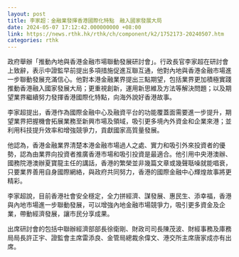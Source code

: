 ```yaml
---
layout: post
title: 李家超：金融業發揮香港國際化特點　融入國家發展大局
date: 2024-05-07 17:12:42.000000000 +08:00
link: https://news.rthk.hk/rthk/ch/component/k2/1752173-20240507.htm
categories: rthk
---
```


政府舉辦「推動內地與香港金融市場聯動發展研討會」。行政長官李家超在研討會上致辭，表示中證監早前提出多項措施促進互聯互通，他對內地與香港金融市場進一步聯動發展充滿信心。他對本港金融業界提出三點期望，包括業界更加積極實踐推動香港融入國家發展大局；更重視創新，運用新思維及方法等解決問題；以及期望業界繼續努力發揮香港國際化特點，向海外說好香港故事。

李家超提出，香港作為國際金融中心及融資平台的功能覆蓋面需要進一步提升，期望業界把握機會拓展業務至新興市場及領域，吸引更多境內外資金和企業來港；並利用科技提升效率和增強競爭力，貢獻國家高質量發展。

他認為，香港金融業界清楚本港金融市場過人之處、實力和吸引外來投資者的優勢，認為由業界向投資者推廣香港市場和吸引投資是最適合。他引用中央港澳辦、國務院港澳辦夏寶龍主任的講話，香港的繁榮並非幾篇文章或幾聲聒噪就能唱衰，只要業界善用自身國際網絡，與政府共同努力，香港的國際金融中心輝煌故事將更精彩。

李家超說，目前香港社會安全穩定，全力拼經濟、謀發展、惠民生、添幸福，香港與內地市場進一步聯動發展，可以增強內地金融市場競爭力，吸引更多資金及企業，帶動經濟發展，讓市民分享成果。

出席研討會的包括中聯辦經濟部部長徐衛剛、財政司司長陳茂波、財經事務及庫務局局長許正宇、證監會主席雷添良、金管局總裁余偉文、港交所主席唐家成亦有出席。
